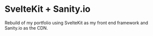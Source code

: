 # SvelteKit + Sanity.io

Rebuild of my portfolio using SvelteKit as my front end framework and Sanity.io as the CDN.
